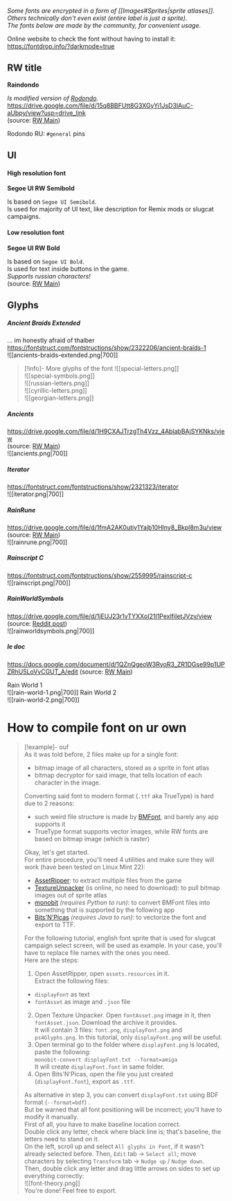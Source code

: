 *Some fonts are encrypted in a form of [[Images#Sprites|sprite atlases]]. Others technically don't even exist (entire label is just a sprite).*  
*The fonts below are made by the community, for convenient usage.*

Online website to check the font without having to install it:  
https://fontdrop.info/?darkmode=true

## RW title
**Raindondo**  

*Is modified version of [Rodondo](https://www.dafont.com/rodondo.font).*  
https://drive.google.com/file/d/15q8BBFUtt8G3XGyYi1JsD3IAuC-aUbpy/view?usp=drive_link  
(source: [RW Main](https://discord.com/channels/291184728944410624/838185248981385256/1166479012193906718))  

Rodondo RU: `#general` pins  
## UI
#### High resolution font
**Segoe UI RW Semibold**  

Is based on `Segoe UI Semibold`.  
Is used for majority of UI text, like description for Remix mods or slugcat campaigns.  
#### Low resolution font
**Segoe UI RW Bold**  

Is based on `Segoe UI Bold`.  
Is used for text inside buttons in the game.  
*Supports russian characters!*  
(source: [RW Main](https://discord.com/channels/291184728944410624/481900360324218880/1094033795524612147))
## Glyphs

##### Ancient Braids Extended
... im honestly afraid of thalber  
https://fontstruct.com/fontstructions/show/2322206/ancient-braids-1  
![[ancients-braids-extended.png|700]]

> [!info]- More glyphs of the font
> ![[special-letters.png]]  
> ![[special-symbols.png]]  
> ![[russian-letters.png]]  
> ![[cyrillic-letters.png]]  
> ![[georgian-letters.png]]  

##### Ancients
https://drive.google.com/file/d/1H9CXAJTrzgTh4Vzz_4AblabBAjSYKNks/view  
(source: [RW Main](https://discord.com/channels/291184728944410624/305139167300550666/1064335603128356904))  
![[ancients.png|700]]


##### Iterator
https://fontstruct.com/fontstructions/show/2321323/iterator  
![[iterator.png|700]]
##### RainRune
https://drive.google.com/file/d/1fmA2AK0utiy1Yajb10Hlny8_Bkpl8m3u/view  
(source: [RW Main](https://discord.com/channels/291184728944410624/481900360324218880/540335659890769931))  
![[rainrune.png|700]]
##### Rainscript C
https://fontstruct.com/fontstructions/show/2559995/rainscript-c  
![[rainscript.png|700]]
##### RainWorldSymbols
https://drive.google.com/file/d/1jEUJ23r1vTYXXoI21I1PexlfiIetJVzv/view  
(source: [Reddit post](https://www.reddit.com/r/rainworld/comments/1bei8sy/i_created_a_fully_functional_typeface_for_every/))  
![[rainworldsymbols.png|700]]
##### le doc
https://docs.google.com/document/d/1QZnQgeoW3RyoR3_ZR1DGse99p1UPZRhU5LoVvCGUT_A/edit
(source: [RW Main](https://discord.com/channels/291184728944410624/296133304632213504/822957346711928922))  

Rain World 1  
![[rain-world-1.png|700]]
Rain World 2  
![[rain-world-2.png|700]]

# How to compile font on ur own

> [!example]- ouf  
> As it was told before, 2 files make up for a single font:
> - bitmap image of all characters, stored as a sprite in font atlas
> - bitmap decryptor for said image, that tells location of each character in the image.
>  
> Converting said font to modern format (`.ttf` aka TrueType) is hard due to 2 reasons:  
> - such weird file structure is made by [BMFont](https://www.angelcode.com/products/bmfont/), and barely any app supports it
> - TrueType format supports vector images, while RW fonts are based on bitmap image (which is raster)
>  
> Okay, let's get started.  
> For entire procedure, you'll need 4 utilities and make sure they will work (have been tested on Linux Mint 22):  
> - [AssetRipper](https://assetripper.github.io/AssetRipper/articles/Downloads.html): to extract multiple files from the game
> - [TextureUnpacker](https://tu.enea.sk/  ) (is online, no need to download): to pull bitmap images out of sprite atlas
> - [monobit](https://github.com/robhagemans/monobit) *(requires Python to run)*: to convert BMFont files into something that is supported by the following app
> - [Bits'N'Picas](https://github.com/kreativekorp/bitsnpicas) *(requires Java to run)*: to vectorize the font and export to TTF.
> 
> For the following tutorial, english font sprite that is used for slugcat campaign select screen, will be used as example. In your case, you'll have to replace file names with the ones you need.  
> Here are the steps:  
> 1. Open AssetRipper, open `assets.resources` in it.  
> Extract the following files:  
> - `displayFont` as text
> - `fontAsset` as image and `.json` file
> 
> 2. Open Texture Unpacker. Open `fontAsset.png` image in it, then `fontAsset.json`. Download the archive it provides.  
> It will contain 3 files: `font.png`, `displayFont.png` and `ps4Glyphs.png`. In this tutorial, only `displayFont.png` will be useful.  
> 3. Open terminal go to the folder where `displayFont.png` is located, paste the following:  
> `monobit-convert displayFont.txt --format=amiga`  
> It will create `displayFont.font` in same folder.  
> 4. Open Bits'N'Picas, open the file you just created (`displayFont.font`), export as  `.ttf`.  
> 
> As alternative in step 3, you can convert `displayFont.txt` using BDF format (`--format=bdf`) .  
> But be warned that all font positioning will be incorrect; you'll have to modify it manually.  
> First of all, you have to make baseline location correct.  
> Double click any letter, check where black line is; that's baseline, the letters need to stand on it.  
> On the left, scroll up and select `All glyphs in Font`, if it wasn't already selected before. Then, `Edit` tab -> `Select all`; move characters by selecting `Transform` tab -> `Nudge up` / `Nudge down`.  
> Then, double click any letter and drag little arrows on sides to set up everything correctly:  
> ![[font-theory.png]]  
> You're done! Feel free to export.  